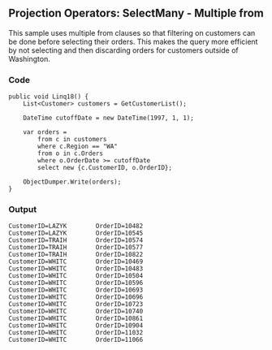 ## Projection Operators: SelectMany - Multiple from ##

This sample uses multiple from clauses so that filtering on customers can be done before selecting their orders.  This makes the query more efficient by not selecting and then discarding orders for customers outside of Washington.

### Code ###

```
public void Linq18() {
    List<Customer> customers = GetCustomerList();

    DateTime cutoffDate = new DateTime(1997, 1, 1);

    var orders =
        from c in customers
        where c.Region == "WA"
        from o in c.Orders
        where o.OrderDate >= cutoffDate
        select new {c.CustomerID, o.OrderID};

    ObjectDumper.Write(orders);
}

```

### Output ###

```
CustomerID=LAZYK        OrderID=10482
CustomerID=LAZYK        OrderID=10545
CustomerID=TRAIH        OrderID=10574
CustomerID=TRAIH        OrderID=10577
CustomerID=TRAIH        OrderID=10822
CustomerID=WHITC        OrderID=10469
CustomerID=WHITC        OrderID=10483
CustomerID=WHITC        OrderID=10504
CustomerID=WHITC        OrderID=10596
CustomerID=WHITC        OrderID=10693
CustomerID=WHITC        OrderID=10696
CustomerID=WHITC        OrderID=10723
CustomerID=WHITC        OrderID=10740
CustomerID=WHITC        OrderID=10861
CustomerID=WHITC        OrderID=10904
CustomerID=WHITC        OrderID=11032
CustomerID=WHITC        OrderID=11066
```
